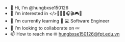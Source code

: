 - 👋 Hi, I’m @hungbxse150126
- 👀 I’m interested in </>🚣‍♂🥤🎧🎬🎮🧉
- 🌱 I’m currently learning 📑 💻 Software Engineer
- 💞️ I’m looking to collaborate on 💤
- 📫 How to reach me ✉ hungbxse150126@fpt.edu.vn

<!---
hungbxse150126/hungbxse150126 is a ✨ special ✨ repository because its `README.md` (this file) appears on your GitHub profile.
You can click the Preview link to take a look at your changes.
--->
